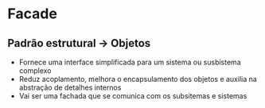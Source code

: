 # Facade

## Padrão estrutural -> Objetos

- Fornece uma interface simplificada para um sistema ou susbistema complexo
- Reduz acoplamento, melhora o encapsulamento dos objetos e auxilia na abstração de detalhes internos
- Vai ser uma fachada que se comunica com os subsitemas e sistemas